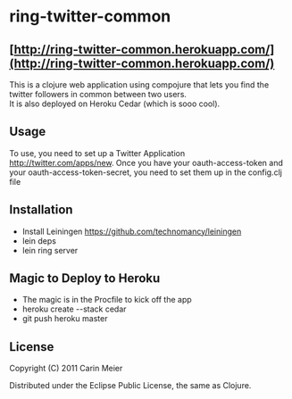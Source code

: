 # ring-twitter-common

## [http://ring-twitter-common.herokuapp.com/](http://ring-twitter-common.herokuapp.com/)


This is a clojure web application using compojure that lets you find the twitter followers in common between two users.  
It is also deployed on Heroku Cedar (which is sooo cool).

## Usage

To use, you need to set up a Twitter Application http://twitter.com/apps/new.
Once you have your oauth-access-token and your
oauth-access-token-secret, you need to set them up in the config.clj file


## Installation
- Install Leiningen https://github.com/technomancy/leiningen
- lein deps
- lein ring server

## Magic to Deploy to Heroku
- The magic is in the Procfile to kick off the app
- heroku create --stack cedar
- git push heroku master


## License

Copyright (C) 2011 Carin Meier

Distributed under the Eclipse Public License, the same as Clojure.

